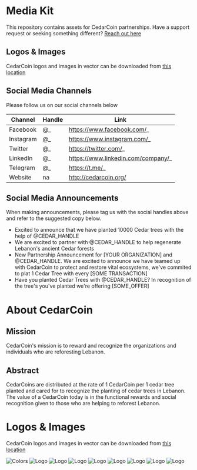 # Media Kit
This repository contains assets for CedarCoin partnerships. Have a support request or seeking something different? [Reach out here](https://github.com/genblue/cedrus-mediakit/issues)

## Logos & Images
CedarCoin logos and images in vector can be downloaded from [this location](/images)

## Social Media Channels
Please follow us on our social channels below

| Channel | Handle | Link |
| --- | --- | --- |
| Facebook | @_ | https://www.facebook.com/_ |
| Instagram | @_ | https://www.instagram.com/_ |
| Twitter | @_ | https://twitter.com/_ |
| LinkedIn | @_ | https://www.linkedin.com/company/_ |
| Telegram | @_ | https://t.me/_ |
| Website | na | http://cedarcoin.org/ |

## Social Media Announcements
When making announcements, please tag us with the social handles above and refer to the suggested copy below.

* Excited to announce that we have planted 10000 Cedar trees with the help of @CEDAR_HANDLE
* We are excited to partner with @CEDAR_HANDLE to help regenerate Lebanon's ancient Cedar forests
* New Partnership Announcement for [YOUR ORGANIZATION] and @CEDAR_HANDLE. We are excited to announce we have teamed up with CedarCoin to protect and restore vital ecosystems, we've commited to plat 1 Cedar Tree with every [SOME TRANSACTION]
* Have you planted Cedar Trees with @CEDAR_HANDLE? In recognition of the tree's you've planted we're offering [SOME_OFFER]

# About CedarCoin
## Mission
CedarCoin's mission is to reward and recognize the organizations and individuals who are reforesting Lebanon. 

## Abstract
CedarCoins are distributed at the rate of 1 CedarCoin per 1 cedar tree planted and cared for to recognize the planting of cedar trees in Lebanon. The value of a CedarCoin today is in the functional rewards and social recognition given to those who are helping to reforest Lebanon.  

# Logos & Images
CedarCoin logos and images in vector can be downloaded from [this location](/images)

![Colors](/images/colors.png)
![Logo](/images/logo.png)
![Logo](/images/logo-alt.png)
![Logo](/images/logoblack.png)
![Logo](/images/logoblack-alt.png)
![Logo](/images/logowhite.png)
![Logo](/images/logowhite-alt.png)
![Logo](/images/logogreen.png)
![Logo](/images/logogreen-alt.png)



